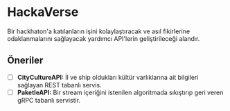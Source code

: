 # HackaVerse
Bir hackhaton'a katılanların işini kolaylaştıracak ve asıl fikirlerine odaklanmalarını sağlayacak yardımcı API'lerin geliştirileceği alandır.

## Öneriler

- [ ] __CityCultureAPI:__ İl ve ship oldukları kültür varlıklarına ait bilgileri sağlayan REST tabanlı servis.
- [ ] __PaketleAPI:__ Bir stream içeriğini istenilen algoritmada sıkıştırıp geri veren gRPC tabanlı servistir.
